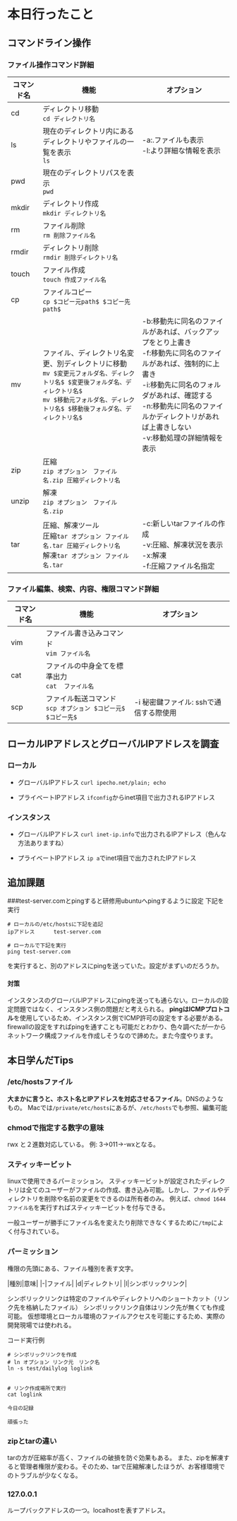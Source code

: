 # 本日行ったこと

## コマンドライン操作
### ファイル操作コマンド詳細
|コマンド名|機能|オプション|
|----|-----|----|
|cd|ディレクトリ移動<br>`cd ディレクトリ名`||
|ls|現在のディレクトリ内にあるディレクトリやファイルの一覧を表示<br>`ls`|-a:.ファイルも表示<br>-l:より詳細な情報を表示|
|pwd|現在のディレクトリパスを表示<br>`pwd`||
|mkdir|ディレクトリ作成<br>`mkdir ディレクトリ名`||
|rm|ファイル削除<br>`rm 削除ファイル名`||
|rmdir|ディレクトリ削除<br>`rmdir 削除ディレクトリ名`||
|touch|ファイル作成<br>`touch 作成ファイル名`||
|cp|ファイルコピー<br>`cp $コピー元path$ $コピー先path$`||
|mv|ファイル、ディレクトリ名変更、別ディレクトリに移動<br>`mv $変更元フォルダ名、ディレクトリ名$ $変更後フォルダ名、ディレクトリ名$`<br>`mv $移動元フォルダ名、ディレクトリ名$ $移動後フォルダ名、ディレクトリ名$`|-b:移動先に同名のファイルがあれば、バックアップをとり上書き<br>-f:移動先に同名のファイルがあれば、強制的に上書き<br>-i:移動先に同名のフォルダがあれば、確認する<br>-n:移動先に同名のファイルかディレクトリがあれば上書きしない<br>-v:移動処理の詳細情報を表示|
|zip|圧縮<br>`zip オプション　ファイル名.zip 圧縮ディレクトリ名`||
|unzip|解凍<br>`zip オプション　ファイル名.zip`||
|tar|圧縮、解凍ツール<br>圧縮`tar オプション ファイル名.tar 圧縮ディレクトリ名`<br>解凍`tar オプション ファイル名.tar`|-c:新しいtarファイルの作成<br>-v:圧縮、解凍状況を表示<br>-x:解凍<br>-f:圧縮ファイル名指定|

### ファイル編集、検索、内容、権限コマンド詳細
|コマンド名|機能|オプション|
|----|----|----|
|vim|ファイル書き込みコマンド<br>`vim ファイル名`||
|cat|ファイルの中身全てを標準出力<br>`cat  ファイル名`||
|scp|ファイル転送コマンド<br>`scp オプション $コピー元$ $コピー先$`|-i 秘密鍵ファイル: sshで通信する際使用|


## ローカルIPアドレスとグローバルIPアドレスを調査
### ローカル
* グローバルIPアドレス
`curl ipecho.net/plain; echo`

* プライベートIPアドレス
`ifconfig`からinet項目で出力されるIPアドレス

### インスタンス
* グローバルIPアドレス
`curl inet-ip.info`で出力されるIPアドレス（色んな方法ありますね）

* プライベートIPアドレス
`ip a`でinet項目で出力されたIPアドレス

## 追加課題
###test-server.comとpingすると研修用ubuntuへpingするように設定
下記を実行
```
# ローカルの/etc/hostsに下記を追記
ipアドレス      test-server.com

# ローカルで下記を実行
ping test-server.com
```
を実行すると、別のアドレスにpingを送っていた。設定がまずいのだろうか。

#### 対策
インスタンスのグローバルIPアドレスにpingを送っても通らない。ローカルの設定問題ではなく、インスタンス側の問題だと考えられる。
**pingはICMPプロトコル**を使用しているため、インスタンス側でICMP許可の設定をする必要がある。
firewallの設定をすればpingを通すことも可能だとわかり、色々調べたが一からネットワーク構成ファイルを作成しそうなので諦めた。また今度やります。


## 本日学んだTips
### /etc/hostsファイル
**大まかに言うと、ホスト名とIPアドレスを対応させるファイル**。DNSのようなもの。
Macでは`/private/etc/hosts`にあるが、`/etc/hosts`でも参照、編集可能

### chmodで指定する数字の意味
rwx と２進数対応している。
例: 3→011→-wxとなる。

### スティッキービット
linuxで使用できるパーミッション。
スティッキービットが設定されたディレクトリは全てのユーザーがファイルの作成、書き込み可能。しかし、ファイルやディレクトリを削除や名前の変更をできるのは所有者のみ。
例えば、`chmod 1644 ファイル名`を実行すればスティッキービットを付与できる。

一般ユーザーが勝手にファイル名を変えたり削除できなくするために`/tmp`によく付与されている。

### パーミッション
権限の先頭にある、ファイル種別を表す文字。

|種別|意味|
|-|ファイル|
|d|ディレクトリ|
|l|シンボリックリンク|

シンボリックリンクは特定のファイルやディレクトリへのショートカット（リンク先を格納したファイル）
シンボリックリンク自体はリンク先が無くても作成可能。
仮想環境とローカル環境のファイルアクセスを可能にするため、実際の開発現場では使われる。

コード実行例
```
# シンボリックリンクを作成
# ln オプション リンク元　リンク名
ln -s test/dailylog loglink


# リンク作成場所で実行
cat loglink

今日の記録

頑張った
```

### zipとtarの違い
tarの方が圧縮率が高く、ファイルの破損を防ぐ効果もある。
また、zipを解凍すると管理者権限が変わる。そのため、tarで圧縮解凍したほうが、お客様環境でのトラブルが少なくなる。

### 127.0.0.1
ループバックアドレスの一つ。localhostを表すアドレス。

